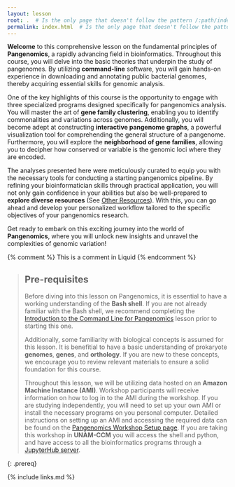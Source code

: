 ```yaml
---
layout: lesson
root: .  # Is the only page that doesn't follow the pattern /:path/index.html
permalink: index.html  # Is the only page that doesn't follow the pattern /:path/index.html
---
```



**Welcome** to this comprehensive lesson on the fundamental principles of **Pangenomics**, a rapidly advancing field in bioinformatics. Throughout this course, you will delve into the basic theories that underpin the study of pangenomes. By utilizing **command-line** software, you will gain hands-on experience in downloading and annotating public bacterial genomes, thereby acquiring essential skills for genomic analysis.  

One of the key highlights of this course is the opportunity to engage with three specialized programs designed specifically for pangenomics analysis. You will master the art of **gene family clustering**, enabling you to identify commonalities and variations across genomes. Additionally, you will become adept at constructing **interactive pangenome graphs**, a powerful visualization tool for comprehending the general structure of a pangenome. Furthermore, you will explore the **neighborhood of gene families**, allowing you to decipher how conserved or variable is the genomic loci where they are encoded.  

The analyses presented here were meticulously curated to equip you with the necessary tools for conducting a starting pangenomics pipeline. By refining your bioinformatician skills through practical application, you will not only gain confidence in your abilities but also be well-prepared to **explore diverse resources** (See [Other Resources](https://paumayell.github.io/pangenomics/12-other-resources/index.html)). With this, you can go ahead and develop your personalized workflow tailored to the specific objectives of your pangenomics research.   

Get ready to embark on this exciting journey into the world of **Pangenomics**, where you will unlock new insights and unravel the complexities of genomic variation!


<!-- this is an html comment -->

{% comment %} This is a comment in Liquid {% endcomment %}

> ## Pre-requisites
>
> Before diving into this lesson on Pangenomics, it is essential to have a working understanding of the **Bash shell**. If you are not already familiar with the  Bash shell, we recommend completing the [Introduction to the Command Line for Pangenomics](https://czirion.github.io/shell-pangenomics/) lesson prior to starting this one. 
> 
> Additionally, some familiarity with biological concepts is assumed for this lesson. It is benefitial to have a basic understanding of prokaryote **genomes**, **genes**, and **orthology**. If you are new to these concepts, we encourage you to review relevant materials to ensure a solid foundation for this course. 
> 
> Throughout this lesson, we will be utilizing data hosted on an **Amazon Machine Instance (AMI)**. Workshop participants will receive information on how to log in to the AMI during the workshop. If you are studying independently, you will need to set up your own AMI or install the necessary programs on you personal computer. Detailed instructions on setting up an AMI and accessing the required data can be found on the [Pangenomics Workshop Setup page](https://czirion.github.io/pangenomics-workshop/setup.html). If you are taking this workshop in **UNAM-CCM** you will access the shell and python, and have access to all the bioinformatics programs through a [JupyterHub server](https://czirion.github.io/pangenomics-workshop/setup.html#connection-to-jupyterhub-notebooks-and-terminal).
>
{: .prereq}

{% include links.md %}

